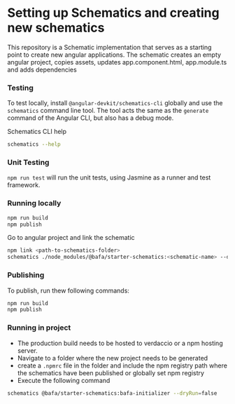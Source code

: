# Setting up Schematics and creating new schematics

This repository is a Schematic implementation that serves as a starting point to create new angular applications.
The schematic creates an empty angular project, copies assets, updates app.component.html, app.module.ts and adds dependencies

### Testing

To test locally, install `@angular-devkit/schematics-cli` globally and use the `schematics` command line tool. The tool acts the same as the `generate` command of the Angular CLI, but also has a debug mode.

Schematics CLI help
```bash
schematics --help
```

### Unit Testing

`npm run test` will run the unit tests, using Jasmine as a runner and test framework.

### Running locally

```bash
npm run build
npm publish
```
Go to angular project and link the schematic

```bash
npm link <path-to-schematics-folder>
schematics ./node_modules/@bafa/starter-schematics:<schematic-name> --dryRun=false
```

### Publishing

To publish, run thew following commands:

```bash
npm run build
npm publish
```

### Running in project
- The production build needs to be hosted to verdaccio or a npm hosting server.
- Navigate to a folder where the new project needs to be generated
- create a ``.npmrc`` file in the folder and include the npm registry path where the schematics have been published or globally set npm registry
- Execute the following command
```bash
schematics @bafa/starter-schematics:bafa-initializer --dryRun=false

```